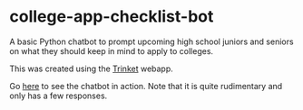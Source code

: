 # college-app-checklist-bot
A basic Python chatbot to prompt upcoming high school juniors and seniors on what they should keep in mind to apply to colleges.

This was created using the [Trinket](https://trinket.io) webapp.

Go [here](https://endeekhq.trinket.io/sites/college-apps-checklist-chatbot) to see the chatbot in action. Note that it is quite rudimentary and only has a few responses.
